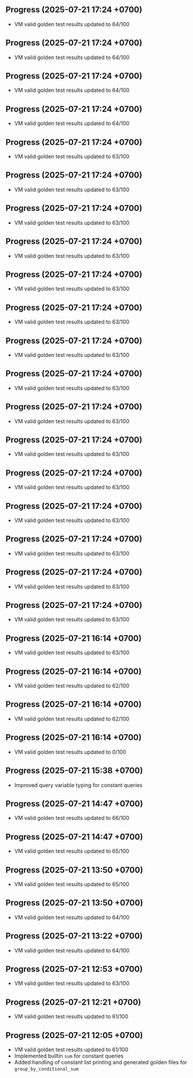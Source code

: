 ## Progress (2025-07-21 17:24 +0700)
- VM valid golden test results updated to 64/100

## Progress (2025-07-21 17:24 +0700)
- VM valid golden test results updated to 64/100

## Progress (2025-07-21 17:24 +0700)
- VM valid golden test results updated to 64/100

## Progress (2025-07-21 17:24 +0700)
- VM valid golden test results updated to 64/100

## Progress (2025-07-21 17:24 +0700)
- VM valid golden test results updated to 63/100

## Progress (2025-07-21 17:24 +0700)
- VM valid golden test results updated to 63/100

## Progress (2025-07-21 17:24 +0700)
- VM valid golden test results updated to 63/100

## Progress (2025-07-21 17:24 +0700)
- VM valid golden test results updated to 63/100

## Progress (2025-07-21 17:24 +0700)
- VM valid golden test results updated to 63/100

## Progress (2025-07-21 17:24 +0700)
- VM valid golden test results updated to 63/100

## Progress (2025-07-21 17:24 +0700)
- VM valid golden test results updated to 63/100

## Progress (2025-07-21 17:24 +0700)
- VM valid golden test results updated to 63/100

## Progress (2025-07-21 17:24 +0700)
- VM valid golden test results updated to 63/100

## Progress (2025-07-21 17:24 +0700)
- VM valid golden test results updated to 63/100

## Progress (2025-07-21 17:24 +0700)
- VM valid golden test results updated to 63/100

## Progress (2025-07-21 17:24 +0700)
- VM valid golden test results updated to 63/100

## Progress (2025-07-21 17:24 +0700)
- VM valid golden test results updated to 63/100

## Progress (2025-07-21 17:24 +0700)
- VM valid golden test results updated to 63/100

## Progress (2025-07-21 17:24 +0700)
- VM valid golden test results updated to 63/100

## Progress (2025-07-21 16:14 +0700)
- VM valid golden test results updated to 63/100

## Progress (2025-07-21 16:14 +0700)
- VM valid golden test results updated to 62/100

## Progress (2025-07-21 16:14 +0700)
- VM valid golden test results updated to 62/100

## Progress (2025-07-21 16:14 +0700)
- VM valid golden test results updated to 0/100

## Progress (2025-07-21 15:38 +0700)
- Improved query variable typing for constant queries

## Progress (2025-07-21 14:47 +0700)
- VM valid golden test results updated to 66/100

## Progress (2025-07-21 14:47 +0700)
- VM valid golden test results updated to 65/100

## Progress (2025-07-21 13:50 +0700)
- VM valid golden test results updated to 65/100

## Progress (2025-07-21 13:50 +0700)
- VM valid golden test results updated to 64/100


## Progress (2025-07-21 13:22 +0700)
- VM valid golden test results updated to 64/100

## Progress (2025-07-21 12:53 +0700)
- VM valid golden test results updated to 63/100


## Progress (2025-07-21 12:21 +0700)
- VM valid golden test results updated to 61/100

## Progress (2025-07-21 12:05 +0700)
- VM valid golden test results updated to 61/100
- Implemented builtin `sum` for constant queries
- Added handling of constant list printing and generated golden files for `group_by_conditional_sum`

